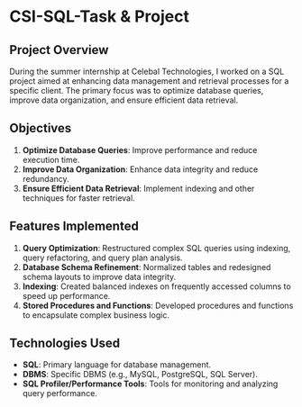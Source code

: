 # CSI-SQL-Task & Project

## Project Overview
During the summer internship at Celebal Technologies, I worked on a SQL project aimed at enhancing data management and retrieval processes for a specific client. The primary focus was to optimize database queries, improve data organization, and ensure efficient data retrieval.

## Objectives
1. **Optimize Database Queries**: Improve performance and reduce execution time.
2. **Improve Data Organization**: Enhance data integrity and reduce redundancy.
3. **Ensure Efficient Data Retrieval**: Implement indexing and other techniques for faster retrieval.

## Features Implemented
1. **Query Optimization**: Restructured complex SQL queries using indexing, query refactoring, and query plan analysis.
2. **Database Schema Refinement**: Normalized tables and redesigned schema layouts to improve data integrity.
3. **Indexing**: Created balanced indexes on frequently accessed columns to speed up performance.
4. **Stored Procedures and Functions**: Developed procedures and functions to encapsulate complex business logic.

## Technologies Used
- **SQL**: Primary language for database management.
- **DBMS**: Specific DBMS (e.g., MySQL, PostgreSQL, SQL Server).
- **SQL Profiler/Performance Tools**: Tools for monitoring and analyzing query performance.

